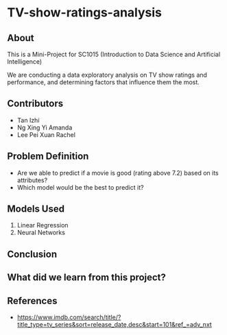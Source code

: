 # TV-show-ratings-analysis

## About

This is a Mini-Project for SC1015 (Introduction to Data Science and Artificial Intelligence)

We are conducting a data exploratory analysis on TV show ratings and performance, and determining factors that influence them the most.

  
## Contributors

- Tan Izhi
- Ng Xing Yi Amanda
- Lee Pei Xuan Rachel

## Problem Definition

- Are we able to predict if a movie is good (rating above 7.2) based on its attributes?
- Which model would be the best to predict it?

## Models Used

1. Linear Regression
2. Neural Networks

## Conclusion


## What did we learn from this project?


## References

- <https://www.imdb.com/search/title/?title_type=tv_series&sort=release_date,desc&start=101&ref_=adv_nxt>
